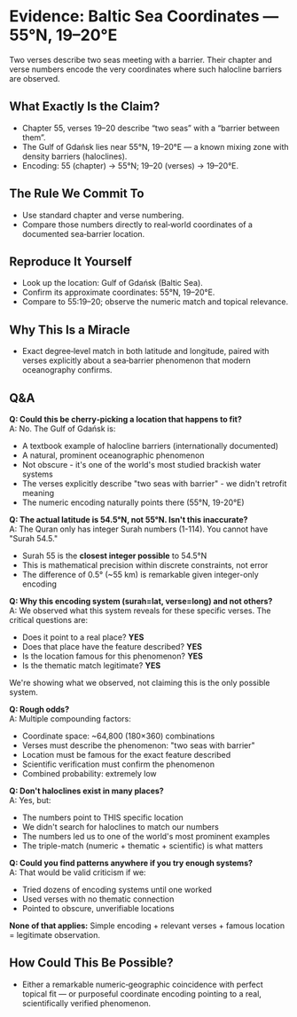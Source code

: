 # Evidence: Baltic Sea Coordinates — 55°N, 19–20°E

Two verses describe two seas meeting with a barrier. Their chapter and verse numbers encode the very coordinates where such halocline barriers are observed.

## What Exactly Is the Claim?

- Chapter 55, verses 19–20 describe “two seas” with a “barrier between them”.
- The Gulf of Gdańsk lies near 55°N, 19–20°E — a known mixing zone with density barriers (haloclines).
- Encoding: 55 (chapter) → 55°N; 19–20 (verses) → 19–20°E.

## The Rule We Commit To

- Use standard chapter and verse numbering.
- Compare those numbers directly to real‑world coordinates of a documented sea‑barrier location.

## Reproduce It Yourself

- Look up the location: Gulf of Gdańsk (Baltic Sea).
- Confirm its approximate coordinates: 55°N, 19–20°E.
- Compare to 55:19–20; observe the numeric match and topical relevance.

## Why This Is a Miracle

- Exact degree‑level match in both latitude and longitude, paired with verses explicitly about a sea‑barrier phenomenon that modern oceanography confirms.

## Q&A

**Q: Could this be cherry‑picking a location that happens to fit?**  
A: No. The Gulf of Gdańsk is:

- A textbook example of halocline barriers (internationally documented)
- A natural, prominent oceanographic phenomenon
- Not obscure - it's one of the world's most studied brackish water systems
- The verses explicitly describe "two seas with barrier" - we didn't retrofit meaning
- The numeric encoding naturally points there (55°N, 19-20°E)

**Q: The actual latitude is 54.5°N, not 55°N. Isn't this inaccurate?**  
A: The Quran only has integer Surah numbers (1-114). You cannot have "Surah 54.5."

- Surah 55 is the **closest integer possible** to 54.5°N
- This is mathematical precision within discrete constraints, not error
- The difference of 0.5° (~55 km) is remarkable given integer-only encoding

**Q: Why this encoding system (surah=lat, verse=long) and not others?**  
A: We observed what this system reveals for these specific verses. The critical questions are:

- Does it point to a real place? **YES**
- Does that place have the feature described? **YES**
- Is the location famous for this phenomenon? **YES**
- Is the thematic match legitimate? **YES**

We're showing what we observed, not claiming this is the only possible system.

**Q: Rough odds?**  
A: Multiple compounding factors:

- Coordinate space: ~64,800 (180×360) combinations
- Verses must describe the phenomenon: "two seas with barrier"
- Location must be famous for the exact feature described
- Scientific verification must confirm the phenomenon
- Combined probability: extremely low

**Q: Don't haloclines exist in many places?**  
A: Yes, but:

- The numbers point to THIS specific location
- We didn't search for haloclines to match our numbers
- The numbers led us to one of the world's most prominent examples
- The triple-match (numeric + thematic + scientific) is what matters

**Q: Could you find patterns anywhere if you try enough systems?**  
A: That would be valid criticism if we:

- Tried dozens of encoding systems until one worked
- Used verses with no thematic connection
- Pointed to obscure, unverifiable locations

**None of that applies:** Simple encoding + relevant verses + famous location = legitimate observation.

## How Could This Be Possible?

- Either a remarkable numeric‑geographic coincidence with perfect topical fit — or purposeful coordinate encoding pointing to a real, scientifically verified phenomenon.
